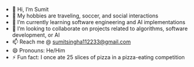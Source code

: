 - 👋 Hi, I’m Sumit
- 👀 My hobbies are traveling, soccer, and social interactions
- 🌱 I’m currently learning software engineering and AI implementations
- 💞️ I’m looking to collaborate on projects related to algorithms, software development, or AI
- 📫 Reach me @ sumitsingha112233@gmail.com
- 😄 Pronouns: He/Him
- ⚡ Fun fact: I once ate 25 slices of pizza in a pizza-eating competition 

<!---
Sumit-1107/Sumit-1107 is a ✨ special ✨ repository because its `README.md` (this file) appears on your GitHub profile.
You can click the Preview link to take a look at your changes.
--->
